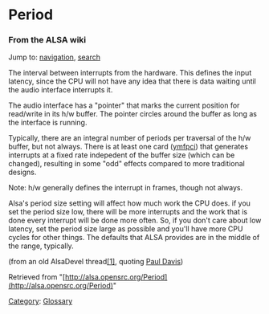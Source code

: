 Period
======

### From the ALSA wiki

Jump to: [navigation](#mw-head), [search](#p-search)

The interval between interrupts from the hardware. This defines the
input latency, since the CPU will not have any idea that there is data
waiting until the audio interface interrupts it.

The audio interface has a "pointer" that marks the current position for
read/write in its h/w buffer. The pointer circles around the buffer as
long as the interface is running.

Typically, there are an integral number of periods per traversal of the
h/w buffer, but not always. There is at least one card
([ymfpci](/Ymfpci "Ymfpci")) that generates interrupts at a fixed rate
indepedent of the buffer size (which can be changed), resulting in some
"odd" effects compared to more traditional designs.

Note: h/w generally defines the interrupt in frames, though not always.

Alsa's period size setting will affect how much work the CPU does. if
you set the period size low, there will be more interrupts and the work
that is done every interrupt will be done more often. So, if you don't
care about low latency, set the period size large as possible and you'll
have more CPU cycles for other things. The defaults that ALSA provides
are in the middle of the range, typically.

(from an old AlsaDevel
thread[[1]](http://www.geocrawler.com/mail/thread.php3?subject==%5BAlsa-devel%5D+What+is+a+period%3F&list==12349),
quoting [Paul Davis](/User:PaulDavis "User:PaulDavis"))

Retrieved from
"[http://alsa.opensrc.org/Period](http://alsa.opensrc.org/Period)"

[Category](/Special:Categories "Special:Categories"):
[Glossary](/Category:Glossary "Category:Glossary")

